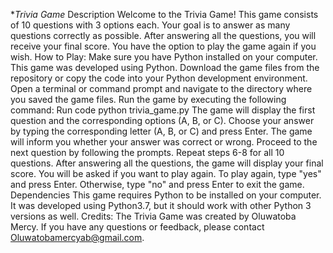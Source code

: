 **Trivia Game*
Description
Welcome to the Trivia Game! This game consists of 10 questions with 3 options each. Your
goal is to answer as many questions correctly as possible. After answering all the questions,
you will receive your final score. You have the option to play the game again if you wish.
How to Play:
Make sure you have Python installed on your computer. This game was developed using Python.
Download the game files from the repository or copy the code into your Python development
environment.
Open a terminal or command prompt and navigate to the directory where you saved the
game files.
Run the game by executing the following command:
Run code
python trivia_game.py
The game will display the first question and the corresponding options (A, B, or C).
Choose your answer by typing the corresponding letter (A, B, or C) and press Enter.
The game will inform you whether your answer was correct or wrong.
Proceed to the next question by following the prompts.
Repeat steps 6-8 for all 10 questions.
After answering all the questions, the game will display your final score.
You will be asked if you want to play again. To play again, type "yes" and press Enter.
Otherwise, type "no" and press Enter to exit the game.
Dependencies
This game requires Python to be installed on your computer. It was developed using Python3.7, but it should work with other Python 3 versions as well.
Credits:
The Trivia Game was created by Oluwatoba Mercy. If you have any questions or feedback,
please contact Oluwatobamercyab@gmail.com.
